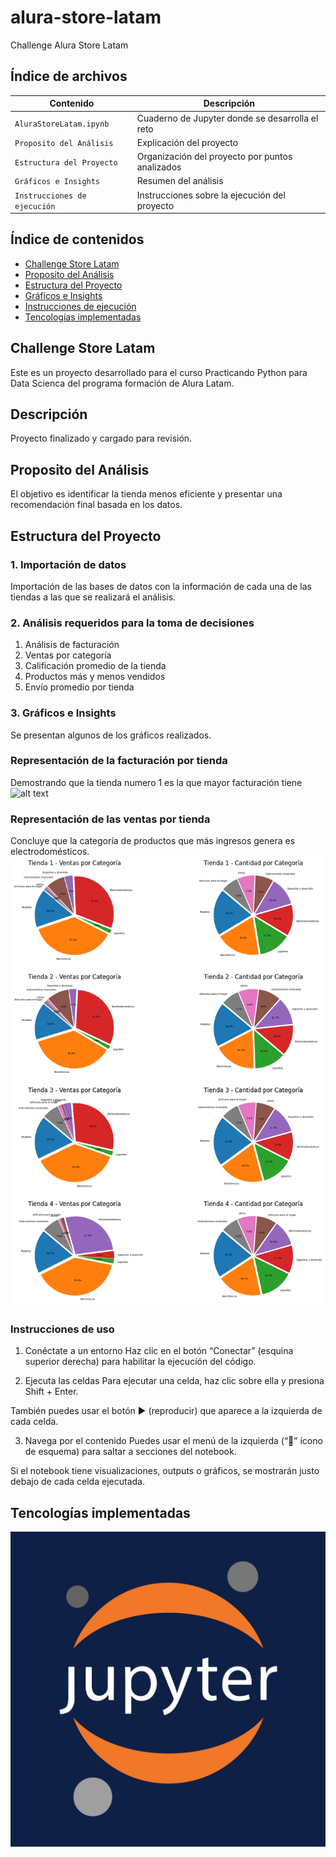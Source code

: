 # alura-store-latam
Challenge Alura Store Latam

## Índice de archivos

| Contenido | Descripción |
|-----------|-------------|
| `AluraStoreLatam.ipynb` | Cuaderno de Jupyter donde se desarrolla el reto |
| `Proposito del Análisis` | Explicación del proyecto |
| `Estructura del Proyecto` | Organización del proyecto por puntos analizados |
| `Gráficos e Insights` | Resumen del análisis |
| `Instrucciones de ejecución` | Instrucciones sobre la ejecución del proyecto |

## Índice de contenidos
* [Challenge Store Latam](#Challenge-Store-Latam)
* [Proposito del Análisis](#Proposito-del-Análisis)
* [Estructura del Proyecto](#Estructura-del-Proyecto)
* [Gráficos e Insights](#Gráficos-e-Insights)
* [Instrucciones de ejecución](#Instrucciones-de-ejecución)
* [Tencologías implementadas](#Tencologías-implementadas)

## Challenge Store Latam

Este es un proyecto desarrollado para el curso Practicando Python para Data Scienca del programa formación de Alura Latam.

## Descripción

Proyecto finalizado y cargado para revisión.

## Proposito del Análisis

El objetivo es identificar la tienda menos eficiente y presentar una recomendación final basada en los datos.

## Estructura del Proyecto

### 1. Importación de datos

Importación de las bases de datos con la información de cada una de las tiendas a las que se realizará el análisis.

### 2. Análisis requeridos para la toma de decisiones

1. Análisis de facturación
2. Ventas por categoría
3. Calificación promedio de la tienda
4. Productos más y menos vendidos
5. Envío promedio por tienda

### 3. Gráficos e Insights

Se presentan algunos de los gráficos realizados.

### Representación de la facturación por tienda
Demostrando que la tienda numero 1 es la que mayor facturación tiene
![alt text](facturación.png)


### Representación de las ventas por tienda
Concluye que la categoría de productos que más ingresos genera es electrodomésticos.
![alt text](ventas.png)

### Instrucciones de uso

1. Conéctate a un entorno
Haz clic en el botón “Conectar” (esquina superior derecha) para habilitar la ejecución del código.

2. Ejecuta las celdas
Para ejecutar una celda, haz clic sobre ella y presiona Shift + Enter.

También puedes usar el botón ▶️ (reproducir) que aparece a la izquierda de cada celda.

3. Navega por el contenido
Puedes usar el menú de la izquierda (“📑” ícono de esquema) para saltar a secciones del notebook.

Si el notebook tiene visualizaciones, outputs o gráficos, se mostrarán justo debajo de cada celda ejecutada.

## Tencologías implementadas
![alt text](com040-scaled.jpg)